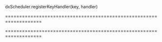 <!--id-->dxScheduler.registerKeyHandler(key, handler)<!--/id-->
===================================================================
<!--hidden--><!--/hidden-->
===================================================================


